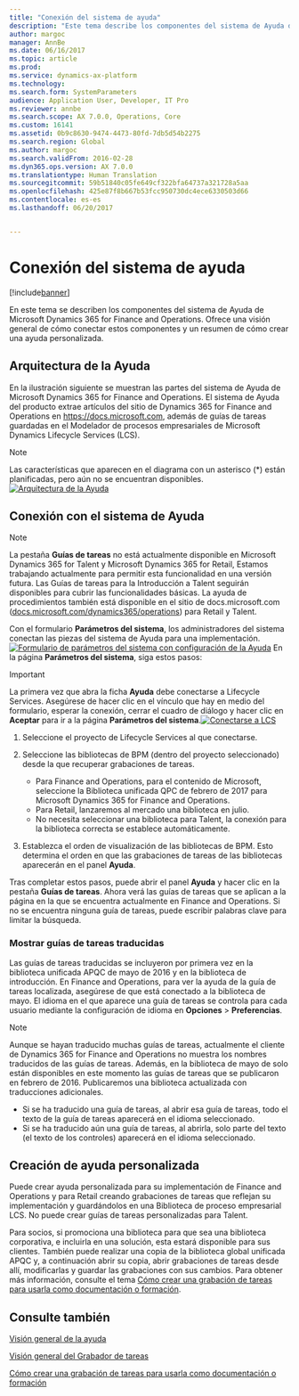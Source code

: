```yaml
---
title: "Conexión del sistema de ayuda"
description: "Este tema describe los componentes del sistema de Ayuda de Microsoft Dynamics 365 for Finance and Operations y proporciona una visión general de cómo conectarlos y un resumen de cómo crear la ayuda personalizada."
author: margoc
manager: AnnBe
ms.date: 06/16/2017
ms.topic: article
ms.prod: 
ms.service: dynamics-ax-platform
ms.technology: 
ms.search.form: SystemParameters
audience: Application User, Developer, IT Pro
ms.reviewer: annbe
ms.search.scope: AX 7.0.0, Operations, Core
ms.custom: 16141
ms.assetid: 0b9c8630-9474-4473-80fd-7db5d54b2275
ms.search.region: Global
ms.author: margoc
ms.search.validFrom: 2016-02-28
ms.dyn365.ops.version: AX 7.0.0
ms.translationtype: Human Translation
ms.sourcegitcommit: 59b51840c05fe649cf322bfa64737a321728a5aa
ms.openlocfilehash: 425e87f8b667b53fcc950730dc4ece6330503d66
ms.contentlocale: es-es
ms.lasthandoff: 06/20/2017


---
```


# Conexión del sistema de ayuda
<a id="connect-the-help-system" class="xliff"></a>

[!include[banner](../includes/banner.md)]


En este tema se describen los componentes del sistema de Ayuda de Microsoft Dynamics 365 for Finance and Operations. Ofrece una visión general de cómo conectar estos componentes y un resumen de cómo crear una ayuda personalizada. 

## Arquitectura de la Ayuda
<a id="help-architecture" class="xliff"></a>
En la ilustración siguiente se muestran las partes del sistema de Ayuda de Microsoft Dynamics 365 for Finance and Operations. El sistema de Ayuda del producto extrae artículos del sitio de Dynamics 365 for Finance and Operations en https://docs.microsoft.com, además de guías de tareas guardadas en el Modelador de procesos empresariales de Microsoft Dynamics Lifecycle Services (LCS). 
> [!NOTE]
> Las características que aparecen en el diagrama con un asterisco (\*) están planificadas, pero aún no se encuentran disponibles. [![Arquitectura de la Ayuda](./media/help-architecture.png)](./media/help-architecture.png)


## Conexión con el sistema de Ayuda
<a id="connecting-the-help-system" class="xliff"></a>
> [!NOTE]
> La pestaña **Guías de tareas** no está actualmente disponible en Microsoft Dynamics 365 for Talent y Microsoft Dynamics 365 for Retail, Estamos trabajando actualmente para permitir esta funcionalidad en una versión futura. Las Guías de tareas para la Introducción a Talent seguirán disponibles para cubrir las funcionalidades básicas. La ayuda de procedimientos también está disponible en el sitio de docs.microsoft.com ([docs.microsoft.com/dynamics365/operations](/dynamics365/#pivot=solutions&panel=solutions_operations)) para Retail y Talent.
 

Con el formulario **Parámetros del sistema**, los administradores del sistema conectan las piezas del sistema de Ayuda para una implementación. [![Formulario de parámetros del sistema con configuración de la Ayuda](./media/system-parameters_ops-1024x437.png)](./media/system-parameters_ops.png) En la página **Parámetros del sistema**, siga estos pasos:

> [!IMPORTANT]
> La primera vez que abra la ficha **Ayuda** debe conectarse a Lifecycle Services. Asegúrese de hacer clic en el vínculo que hay en medio del formulario, esperar la conexión, cerrar el cuadro de diálogo y hacer clic en **Aceptar** para ir a la página **Parámetros del sistema**.[![Conectarse a LCS](./media/connect-to-lcs-crop-1024x365.png "Connect to LCS")](./media/connect-to-lcs-crop.png)

1.  Seleccione el proyecto de Lifecycle Services al que conectarse.
2.  Seleccione las bibliotecas de BPM (dentro del proyecto seleccionado) desde la que recuperar grabaciones de tareas.
    - Para Finance and Operations, para el contenido de Microsoft, seleccione la Biblioteca unificada QPC de febrero de 2017 para Microsoft Dynamics 365 for Finance and Operations. 
    - Para Retail, lanzaremos al mercado una biblioteca en julio. 
    - No necesita seleccionar una biblioteca para Talent, la conexión para la biblioteca correcta se establece automáticamente. 

3.  Establezca el orden de visualización de las bibliotecas de BPM. Esto determina el orden en que las grabaciones de tareas de las bibliotecas aparecerán en el panel **Ayuda**.

Tras completar estos pasos, puede abrir el panel **Ayuda** y hacer clic en la pestaña **Guías de tareas**. Ahora verá las guías de tareas que se aplican a la página en la que se encuentra actualmente en Finance and Operations. Si no se encuentra ninguna guía de tareas, puede escribir palabras clave para limitar la búsqueda.

### Mostrar guías de tareas traducidas
<a id="showing-translated-task-guides" class="xliff"></a>

Las guías de tareas traducidas se incluyeron por primera vez en la biblioteca unificada APQC de mayo de 2016 y en la biblioteca de introducción. En Finance and Operations, para ver la ayuda de la guía de tareas localizada, asegúrese de que está conectado a la biblioteca de mayo. El idioma en el que aparece una guía de tareas se controla para cada usuario mediante la configuración de idioma en **Opciones** &gt; **Preferencias**. 

> [!NOTE]
> Aunque se hayan traducido muchas guías de tareas, actualmente el cliente de Dynamics 365 for Finance and Operations no muestra los nombres traducidos de las guías de tareas. Además, en la biblioteca de mayo de solo están disponibles en este momento las guías de tareas que se publicaron en febrero de 2016. Publicaremos una biblioteca actualizada con traducciones adicionales.
> -   Si se ha traducido una guía de tareas, al abrir esa guía de tareas, todo el texto de la guía de tareas aparecerá en el idioma seleccionado.
> -   Si se ha traducido aún una guía de tareas, al abrirla, solo parte del texto (el texto de los controles) aparecerá en el idioma seleccionado.

## Creación de ayuda personalizada
<a id="creating-custom-help" class="xliff"></a>
Puede crear ayuda personalizada para su implementación de Finance and Operations y para Retail creando grabaciones de tareas que reflejan su implementación y guardándolos en una Biblioteca de proceso empresarial LCS. No puede crear guías de tareas personalizadas para Talent. 

Para socios, si promociona una biblioteca para que sea una biblioteca corporativa, e incluirla en una solución, esta estará disponible para sus clientes. También puede realizar una copia de la biblioteca global unificada APQC y, a continuación abrir su copia, abrir grabaciones de tareas desde allí, modificarlas y guardar las grabaciones con sus cambios. Para obtener más información, consulte el tema [Cómo crear una grabación de tareas para usarla como documentación o formación](../user-interface/task-recorder.md).

Consulte también
<a id="see-also" class="xliff"></a>
--------

[Visión general de la ayuda](help-overview.md)

[Visión general del Grabador de tareas](../user-interface/task-recorder.md)

[Cómo crear una grabación de tareas para usarla como documentación o formación](../user-interface/task-recorder-training-docs.md)





